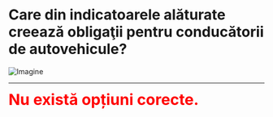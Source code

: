 # Care din indicatoarele alăturate creează obligaţii pentru conducătorii de autovehicule?

![Imagine](https://www.arr-atestate.ro/upload/img/questions/img/care-din-indicatoarele-alaturate-creeaza-obligatii-pentru-conducatorii-de-autovehicule.jpg)


---

<span style="font-size: 30px; font-weight: bold;">**<span style="color: red;">Nu există opțiuni corecte.</span>**</span>